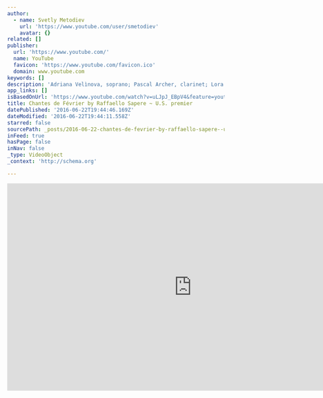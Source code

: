 ```yaml
---
author:
  - name: Svetly Metodiev
    url: 'https://www.youtube.com/user/smetodiev'
    avatar: {}
related: []
publisher:
  url: 'https://www.youtube.com/'
  name: YouTube
  favicon: 'https://www.youtube.com/favicon.ico'
  domain: www.youtube.com
keywords: []
description: 'Adriana Velìnova, soprano; Pascal Archer, clarinet; Lora Tchekoratova, piano'
app_links: []
isBasedOnUrl: 'https://www.youtube.com/watch?v=uLJpJ_EBpV4&feature=youtu.be'
title: Chantes de Février by Raffaello Sapere ~ U.S. premier
datePublished: '2016-06-22T19:44:46.169Z'
dateModified: '2016-06-22T19:44:11.558Z'
starred: false
sourcePath: _posts/2016-06-22-chantes-de-fevrier-by-raffaello-sapere--us-premier.md
inFeed: true
hasPage: false
inNav: false
_type: VideoObject
_context: 'http://schema.org'

---
```

<iframe src="https://cdn.embedly.com/widgets/media.html?src=https%3A%2F%2Fwww.youtube.com%2Fembed%2FuLJpJ_EBpV4%3Ffeature%3Doembed&amp;url=http%3A%2F%2Fwww.youtube.com%2Fwatch%3Fv%3DuLJpJ_EBpV4&amp;image=https%3A%2F%2Fi.ytimg.com%2Fvi%2FuLJpJ_EBpV4%2Fhqdefault.jpg&amp;key=b7d04c9b404c499eba89ee7072e1c4f7&amp;type=text%2Fhtml&amp;schema=youtube" width="854" height="480" scrolling="no" frameborder="0" allowfullscreen="" style=""></iframe>